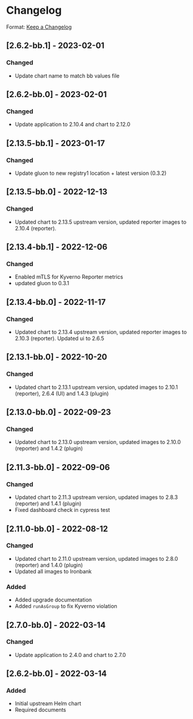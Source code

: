 # Changelog

Format: [Keep a Changelog](https://keepachangelog.com/en/1.0.0/)

## [2.6.2-bb.1] - 2023-02-01
### Changed

- Update chart name to match bb values file

## [2.6.2-bb.0] - 2023-02-01
### Changed

- Update application to 2.10.4 and chart to 2.12.0

## [2.13.5-bb.1] - 2023-01-17
### Changed
- Update gluon to new registry1 location + latest version (0.3.2)

## [2.13.5-bb.0] - 2022-12-13
### Changed
- Updated chart to 2.13.5 upstream version, updated reporter images to 2.10.4 (reporter).

## [2.13.4-bb.1] - 2022-12-06
### Changed

- Enabled mTLS for Kyverno Reporter metrics
- updated gluon to  0.3.1


## [2.13.4-bb.0] - 2022-11-17

### Changed

- Updated chart to 2.13.4 upstream version, updated reporter images to 2.10.3 (reporter).  Updated ui to 2.6.5

## [2.13.1-bb.0] - 2022-10-20

### Changed

- Updated chart to 2.13.1 upstream version, updated images to 2.10.1 (reporter), 2.6.4 (UI) and 1.4.3 (plugin)

## [2.13.0-bb.0] - 2022-09-23

### Changed

- Updated chart to 2.13.0 upstream version, updated images to 2.10.0 (reporter) and 1.4.2 (plugin)

## [2.11.3-bb.0] - 2022-09-06

### Changed

- Updated chart to 2.11.3 upstream version, updated images to 2.8.3 (reporter) and 1.4.1 (plugin)
- Fixed dashboard check in cypress test

## [2.11.0-bb.0] - 2022-08-12

### Changed

- Updated chart to 2.11.0 upstream version, updated images to 2.8.0 (reporter) and 1.4.0 (plugin)
- Updated all images to Ironbank

### Added

- Added upgrade documentation
- Added `runAsGroup` to fix Kyverno violation

## [2.7.0-bb.0] - 2022-03-14

### Changed

- Update application to 2.4.0 and chart to 2.7.0

## [2.6.2-bb.0] - 2022-03-14

### Added

- Initial upstream Helm chart
- Required documents
